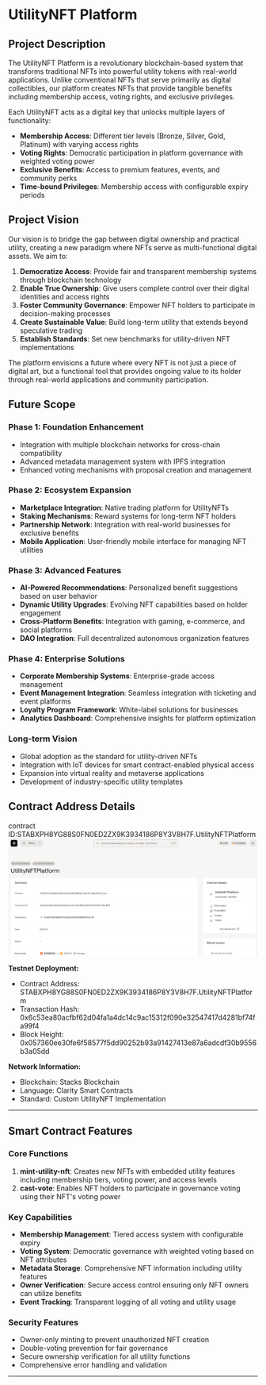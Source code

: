 # UtilityNFT Platform

## Project Description

The UtilityNFT Platform is a revolutionary blockchain-based system that transforms traditional NFTs into powerful utility tokens with real-world applications. Unlike conventional NFTs that serve primarily as digital collectibles, our platform creates NFTs that provide tangible benefits including membership access, voting rights, and exclusive privileges.

Each UtilityNFT acts as a digital key that unlocks multiple layers of functionality:
- **Membership Access**: Different tier levels (Bronze, Silver, Gold, Platinum) with varying access rights
- **Voting Rights**: Democratic participation in platform governance with weighted voting power
- **Exclusive Benefits**: Access to premium features, events, and community perks
- **Time-bound Privileges**: Membership access with configurable expiry periods

## Project Vision

Our vision is to bridge the gap between digital ownership and practical utility, creating a new paradigm where NFTs serve as multi-functional digital assets. We aim to:

1. **Democratize Access**: Provide fair and transparent membership systems through blockchain technology
2. **Enable True Ownership**: Give users complete control over their digital identities and access rights
3. **Foster Community Governance**: Empower NFT holders to participate in decision-making processes
4. **Create Sustainable Value**: Build long-term utility that extends beyond speculative trading
5. **Establish Standards**: Set new benchmarks for utility-driven NFT implementations

The platform envisions a future where every NFT is not just a piece of digital art, but a functional tool that provides ongoing value to its holder through real-world applications and community participation.

## Future Scope

### Phase 1: Foundation Enhancement
- Integration with multiple blockchain networks for cross-chain compatibility
- Advanced metadata management system with IPFS integration
- Enhanced voting mechanisms with proposal creation and management

### Phase 2: Ecosystem Expansion
- **Marketplace Integration**: Native trading platform for UtilityNFTs
- **Staking Mechanisms**: Reward systems for long-term NFT holders
- **Partnership Network**: Integration with real-world businesses for exclusive benefits
- **Mobile Application**: User-friendly mobile interface for managing NFT utilities

### Phase 3: Advanced Features
- **AI-Powered Recommendations**: Personalized benefit suggestions based on user behavior
- **Dynamic Utility Upgrades**: Evolving NFT capabilities based on holder engagement
- **Cross-Platform Benefits**: Integration with gaming, e-commerce, and social platforms
- **DAO Integration**: Full decentralized autonomous organization features

### Phase 4: Enterprise Solutions
- **Corporate Membership Systems**: Enterprise-grade access management
- **Event Management Integration**: Seamless integration with ticketing and event platforms
- **Loyalty Program Framework**: White-label solutions for businesses
- **Analytics Dashboard**: Comprehensive insights for platform optimization

### Long-term Vision
- Global adoption as the standard for utility-driven NFTs
- Integration with IoT devices for smart contract-enabled physical access
- Expansion into virtual reality and metaverse applications
- Development of industry-specific utility templates

## Contract Address Details
contract ID:STABXPH8YG88S0FN0ED2ZX9K3934186P8Y3V8H7F.UtilityNFTPlatform
![alt text](image.png)

**Testnet Deployment:**
- Contract Address: STABXPH8YG88S0FN0ED2ZX9K3934186P8Y3V8H7F.UtilityNFTPlatform
- Transaction Hash: 0x6c53ea80acfbf62d04fa1a4dc14c9ac15312f090e32547417d4281bf74fa99f4
- Block Height: 0x057360ee30fe6f58577f5dd90252b93a91427413e87a6adcdf30b9556b3a05dd

**Network Information:**
- Blockchain: Stacks Blockchain
- Language: Clarity Smart Contracts
- Standard: Custom UtilityNFT Implementation

---

## Smart Contract Features

### Core Functions

1. **mint-utility-nft**: Creates new NFTs with embedded utility features including membership tiers, voting power, and access levels
2. **cast-vote**: Enables NFT holders to participate in governance voting using their NFT's voting power

### Key Capabilities

- **Membership Management**: Tiered access system with configurable expiry
- **Voting System**: Democratic governance with weighted voting based on NFT attributes
- **Metadata Storage**: Comprehensive NFT information including utility features
- **Owner Verification**: Secure access control ensuring only NFT owners can utilize benefits
- **Event Tracking**: Transparent logging of all voting and utility usage

### Security Features

- Owner-only minting to prevent unauthorized NFT creation
- Double-voting prevention for fair governance
- Secure ownership verification for all utility functions
- Comprehensive error handling and validation

---


